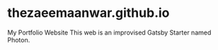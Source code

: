 # thezaeemaanwar.github.io
My Portfolio Website
This web is an improvised Gatsby Starter named Photon.
